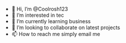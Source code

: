 - 👋 Hi, I’m @Coolrosh123
- 👀 I’m interested in tec
- 🌱 I’m currently learning business 
- 💞️ I’m looking to collaborate on latest projects 
- 📫 How to reach me simply email me 

<!---
Coolrosh123/Coolrosh123 is a ✨ special ✨ repository because its `README.md` (this file) appears on your GitHub profile.
You can click the Preview link to take a look at your changes.
--->
